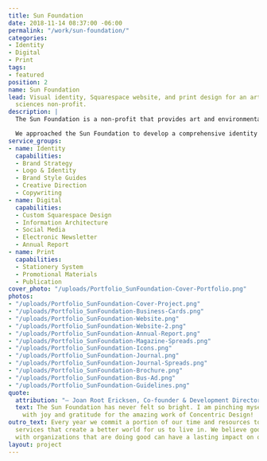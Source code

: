 ```yaml
---
title: Sun Foundation
date: 2018-11-14 08:37:00 -06:00
permalink: "/work/sun-foundation/"
categories:
- Identity
- Digital
- Print
tags:
- featured
position: 2
name: Sun Foundation
lead: Visual identity, Squarespace website, and print design for an art and environmental
  sciences non-profit.
description: |
  The Sun Foundation is a non-profit that provides art and environmental sciences programing in Central Illinois. Their programs and services vary from a weeklong day camp in the woods full of art and science programing, to a weekend celebration promoting clean water, re-granting of funds to local arts programs, and smaller workshops promoting connections to the environment and arts.

  We approached the Sun Foundation to develop a comprehensive identity that is a more accurate reflection of who they are as they entered their 45th year of programing. We developed their new identity from the ground up and executed it through various collateral as well as an entirely reorganized website with a new focus on their community and impact, and improved program registration and donation capabilities.
service_groups:
- name: Identity
  capabilities:
  - Brand Strategy
  - Logo & Identity
  - Brand Style Guides
  - Creative Direction
  - Copywriting
- name: Digital
  capabilities:
  - Custom Squarespace Design
  - Information Architecture
  - Social Media
  - Electronic Newsletter
  - Annual Report
- name: Print
  capabilities:
  - Stationery System
  - Promotional Materials
  - Publication
cover_photo: "/uploads/Portfolio_SunFoundation-Cover-Portfolio.png"
photos:
- "/uploads/Portfolio_SunFoundation-Cover-Project.png"
- "/uploads/Portfolio_SunFoundation-Business-Cards.png"
- "/uploads/Portfolio_SunFoundation-Website.png"
- "/uploads/Portfolio_SunFoundation-Website-2.png"
- "/uploads/Portfolio_SunFoundation-Annual-Report.png"
- "/uploads/Portfolio_SunFoundation-Magazine-Spreads.png"
- "/uploads/Portfolio_SunFoundation-Icons.png"
- "/uploads/Portfolio_SunFoundation-Journal.png"
- "/uploads/Portfolio_SunFoundation-Journal-Spreads.png"
- "/uploads/Portfolio_SunFoundation-Brochure.png"
- "/uploads/Portfolio_SunFoundation-Bus-Ad.png"
- "/uploads/Portfolio_SunFoundation-Guidelines.png"
quote:
  attribution: "– Joan Root Ericksen, Co-founder & Development Director"
  text: The Sun Foundation has never felt so bright. I am pinching myself, overwhelmed
    with joy and gratitude for the amazing work of Concentric Design!
outro_text: Every year we commit a portion of our time and resources to causes or
  services that create a better world for us to live in. We believe good design paired
  with organizations that are doing good can have a lasting impact on our communities.
layout: project
---
```


